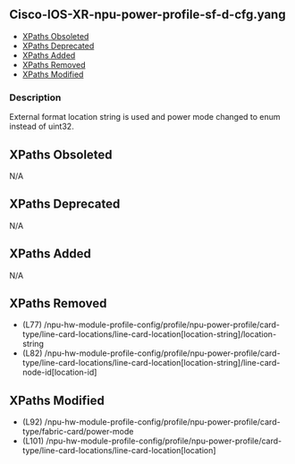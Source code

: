 ## Cisco-IOS-XR-npu-power-profile-sf-d-cfg.yang

- [XPaths Obsoleted](#xpaths-obsoleted)
- [XPaths Deprecated](#xpaths-deprecated)
- [XPaths Added](#xpaths-added)
- [XPaths Removed](#xpaths-removed)
- [XPaths Modified](#xpaths-modified)

### Description

External format location string is used and power mode changed to enum instead of uint32.

## XPaths Obsoleted

N/A

## XPaths Deprecated

N/A

## XPaths Added

N/A

## XPaths Removed

- (L77)	/npu-hw-module-profile-config/profile/npu-power-profile/card-type/line-card-locations/line-card-location[location-string]/location-string
- (L82)	/npu-hw-module-profile-config/profile/npu-power-profile/card-type/line-card-locations/line-card-location[location-string]/line-card-node-id[location-id]

## XPaths Modified

- (L92)	/npu-hw-module-profile-config/profile/npu-power-profile/card-type/fabric-card/power-mode
- (L101)	/npu-hw-module-profile-config/profile/npu-power-profile/card-type/line-card-locations/line-card-location[location]

